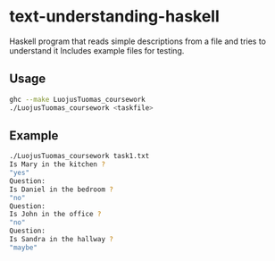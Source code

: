 # text-understanding-haskell
Haskell program that reads simple descriptions from a file and tries to understand it
Includes example files for testing.

## Usage

```bash
ghc --make LuojusTuomas_coursework
./LuojusTuomas_coursework <taskfile>
```

## Example

```bash
./LuojusTuomas_coursework task1.txt
Is Mary in the kitchen ?
"yes"
Question:
Is Daniel in the bedroom ?
"no"
Question:
Is John in the office ?
"no"
Question:
Is Sandra in the hallway ?
"maybe"
```

